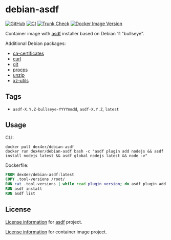 # debian-asdf

[![GitHub](https://img.shields.io/github/v/tag/dex4er/docker-debian-asdf?label=GitHub)](https://github.com/dex4er/docker-debian-asdf)
[![CI](https://github.com/dex4er/docker-debian-asdf/actions/workflows/ci.yaml/badge.svg)](https://github.com/dex4er/docker-debian-asdf/actions/workflows/ci.yaml)
[![Trunk Check](https://github.com/dex4er/docker-debian-asdf/actions/workflows/trunk.yaml/badge.svg)](https://github.com/dex4er/docker-debian-asdf/actions/workflows/trunk.yaml)
[![Docker Image Version](https://img.shields.io/docker/v/dex4er/debian-asdf/latest?label=docker&logo=docker)](https://hub.docker.com/r/dex4er/debian-asdf)

Container image with [asdf](https://asdf-vm.com/) installer based on Debian 11 "bullseye".

Additional Debian packages:

- [ca-certificates](https://packages.debian.org/bullseye/ca-certificates)
- [curl](https://packages.debian.org/bullseye/curl)
- [git](https://packages.debian.org/bullseye/git)
- [procps](https://packages.debian.org/bullseye/procps)
- [unzip](https://packages.debian.org/bullseye/unzip)
- [xz-utils](https://packages.debian.org/bullseye/xz-utils)

## Tags

- `asdf-X.Y.Z-bullseye-YYYYmmdd`, `asdf-X.Y.Z`, `latest`

## Usage

CLI:

```shell
docker pull dex4er/debian-asdf
docker run dex4er/debian-asdf bash -c "asdf plugin add nodejs && asdf install nodejs latest && asdf global nodejs latest && node -v"
```

Dockerfile:

```Dockerfile
FROM dex4er/debian-asdf:latest
COPY .tool-versions /root/
RUN cat .tool-versions | while read plugin version; do asdf plugin add $plugin; done
RUN asdf install
RUN asdf list
```

## License

[License information](https://github.com/asdf-vm/asdf/blob/master/LICENSE) for
[asdf](https://asdf-vm.com/) project.

[License
information](https://github.com/dex4er/docker-debian-asdf/blob/main/LICENSE) for
container image project.
